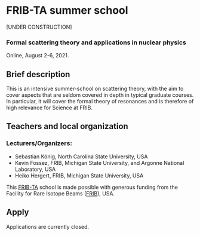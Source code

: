 # FRIB-TA summer school

[UNDER CONSTRUCTION]

### Formal scattering theory and applications in nuclear physics

Online, August 2-6, 2021.  


[//]: # "![Seattle](img_Seattle.jpg)"

## Brief description

This is an intensive summer-school on scattering theory, with the aim to cover aspects that are seldom covered in depth in typical graduate courses. In particular, it will cover the formal theory of resonances and is therefore of high relevance for Science at FRIB.


## Teachers and local organization

### Lecturers/Organizers: 
- Sebastian K&ouml;nig, North Carolina State University, USA
- Kevin Fossez, FRIB, Michigan State University, and Argonne National Laboratory, USA
- Heiko Hergert, FRIB, Michigan State University, USA


This [FRIB-TA](https://fribtheoryalliance.org/) school is made possible with generous funding from the Facility for Rare Isotope Beams ([FRIB](https://frib.msu.edu/)), USA.


## Apply

Applications are currently closed.
